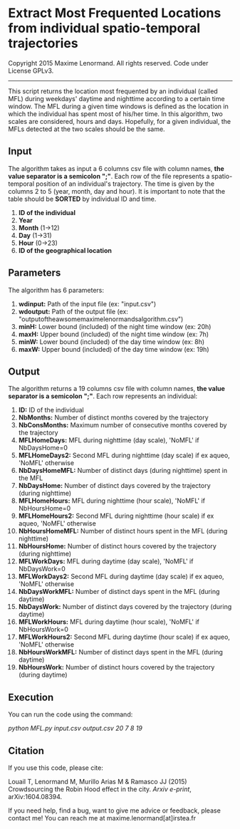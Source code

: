 Extract Most Frequented Locations from individual spatio-temporal trajectories
========================================================================

 Copyright 2015 Maxime Lenormand. All rights reserved. Code under License GPLv3.
______________________________________________________________________________________

This script returns the location most frequented by an individual (called MFL) during  weekdays' daytime and nighttime
according to a certain time window. The MFL during a given time windows is defined as the  location in which 
the individual has spent most of his/her time. In this algorithm, two scales are considered, hours and days. 
Hopefully, for a given individual, the MFLs detected at the two scales should be the same.

## Input

The algorithm takes as input a 6 columns csv file with column names, **the value separator is a semicolon ";"**. Each row of the file represents a spatio-temporal position of an individual's trajectory. The time is given by the columns 2 to 5 (year, month, day and hour).
It is important to note that the table should be **SORTED** by individual ID and time.

1. **ID of the individual**
2. **Year**
3. **Month** (1->12)
4. **Day** (1->31)
5. **Hour** (0->23)
6. **ID of the geographical location** 

## Parameters
 
The algorithm has 6 parameters:

1. **wdinput:**  Path of the input file (ex: "input.csv")
2. **wdoutput:** Path of the output file (ex: "outputoftheawsomemaximelenormandsalgorithm.csv")
3. **minH:** Lower bound (included) of the night time window (ex: 20h)
4. **maxH:** Upper bound (included) of the night time window (ex: 7h)
5. **minW:** Lower bound (included) of the day time window (ex: 8h)
6. **maxW:** Upper bound (included) of the day time window (ex: 19h)

## Output

The algorithm returns a 19 columns csv file with column names, **the value separator is a semicolon ";"**. Each row represents an individual:

1.  **ID:** ID of the individual
2.  **NbMonths:** Number of distinct months covered by the trajectory
3.  **NbConsMonths:** Maximum number of consecutive months covered by the trajectory 
4.  **MFLHomeDays:** MFL during nighttime (day scale), 'NoMFL' if NbDaysHome=0 
5.  **MFLHomeDays2:** Second MFL during nighttime (day scale) if ex aqueo, 'NoMFL' otherwise  
6.  **NbDaysHomeMFL:** Number of distinct days (during nighttime) spent in the MFL
7.  **NbDaysHome:** Number of distinct days covered by the trajectory (during nighttime)
8.  **MFLHomeHours:** MFL during nighttime (hour scale), 'NoMFL' if NbHoursHome=0
9.  **MFLHomeHours2:** Second MFL during nighttime (hour scale) if ex aqueo, 'NoMFL' otherwise  
10. **NbHoursHomeMFL:** Number of distinct hours spent in the MFL (during nighttime)
11. **NbHoursHome:** Number of distinct hours covered by the trajectory (during nighttime)
12. **MFLWorkDays:** MFL during daytime (day scale), 'NoMFL' if NbDaysWork=0
13. **MFLWorkDays2:** Second MFL during daytime (day scale) if ex aqueo, 'NoMFL' otherwise 
14. **NbDaysWorkMFL:** Number of distinct days spent in the MFL (during daytime)
15. **NbDaysWork:** Number of distinct days covered by the trajectory (during daytime)
16. **MFLWorkHours:** MFL during daytime (hour scale), 'NoMFL' if NbHoursWork=0
17. **MFLWorkHours2:** Second MFL during daytime (hour scale) if ex aqueo, 'NoMFL' otherwise
18. **NbHoursWorkMFL:** Number of distinct days spent in the MFL (during daytime)
19. **NbHoursWork:** Number of distinct hours covered by the trajectory (during daytime)

## Execution

You can run the code using the command:

*python MFL.py input.csv output.csv 20 7 8 19*

## Citation

If you use this code, please cite:

Louail T, Lenormand M, Murillo Arias M & Ramasco JJ (2015) Crowdsourcing the Robin Hood effect in the city. *Arxiv e-print*, arXiv:1604.08394.

If you need help, find a bug, want to give me advice or feedback, please contact me!
You can reach me at maxime.lenormand[at]irstea.fr
